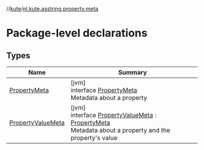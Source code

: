 //[kute](../../index.md)/[nl.kute.asstring.property.meta](index.md)

# Package-level declarations

## Types

| Name | Summary |
|---|---|
| [PropertyMeta](-property-meta/index.md) | [jvm]<br>interface [PropertyMeta](-property-meta/index.md)<br>Metadata about a property |
| [PropertyValueMeta](-property-value-meta/index.md) | [jvm]<br>interface [PropertyValueMeta](-property-value-meta/index.md) : [PropertyMeta](-property-meta/index.md)<br>Metadata about a property and the property's value |
